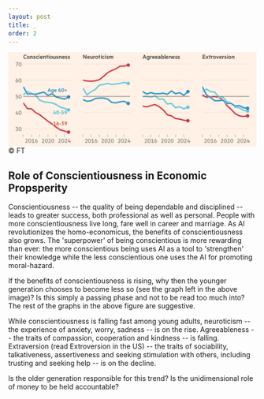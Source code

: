 ```yaml
---
layout: post
title: _
order: 2
---
```


<img src="/images/Conscientiousness.png" style="display:block; margin:auto;" width="900" />
&copy; FT

## Role of Conscientiousness in Economic Propsperity

Conscientiousness -- the quality of being dependable and disciplined -- leads to greater success, both professional as well as personal. People with more conscientiousness live long, fare well in career and marriage. As AI revolutionizes the homo-economicus, the benefits of conscientiousness also grows. The 'superpower' of being conscientious is more rewarding than ever: the more conscientious being uses AI as a tool to 'strengthen' their knowledge while the less conscientious one uses the AI for promoting moral-hazard.

If the benefits of conscientiousness is rising, why then the younger generation chooses to become less so (see the graph left in the above image)? Is this simply a passing phase and not to be read too much into? The rest of the graphs in the above figure are suggestive.

While conscientiousness is falling fast among young adults, neuroticism -- the experience of anxiety, worry, sadness -- is on the rise. Agreeableness -- the traits of compassion, cooperation and kindness -- is falling. Extraversion (read Extroversion in the US) -- the traits of sociability, talkativeness, assertiveness and seeking stimulation with others, including trusting and seeking help -- is on the decline.

Is the older generation responsible for this trend? Is the unidimensional role of money to be held accountable?


